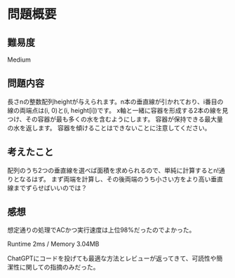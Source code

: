 # 問題概要

## 難易度

Medium

## 問題内容

長さnの整数配列heightが与えられます。n本の垂直線が引かれており、i番目の線の両端点は(i, 0)と(i, height[i])です。
x軸と一緒に容器を形成する2本の線を見つけ、その容器が最も多くの水を含むようにします。
容器が保持できる最大量の水を返します。
容器を傾けることはできないことに注意してください。

## 考えたこと

配列のうち2つの垂直線を選べば面積を求められるので、単純に計算するとn!通りとなるはず。
まず両端を計算し、その後両端のうち小さい方をより高い垂直線までずらせばいいのでは？

## 感想

想定通りの処理でACかつ実行速度は上位98%だったのでよかった。

Runtime 2ms / Memory 3.04MB

ChatGPTにコードを投げても最適な方法とレビューが返ってきて、可読性や簡潔性に関しての指摘のみだった。

